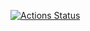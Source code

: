 [![Actions Status](https://github.com/naddiebell/MovieTheater-frontend/workflows/Movie_Theater_frontend/badge.svg)](https://github.com/naddiebell/MovieTheater-frontend/actions)

